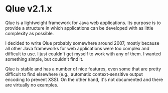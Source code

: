 # Qlue v2.1.x

Qlue is a lightweight framework for Java web applications. Its purpose is to provide a structure
in which applications can be developed with as little complexity as possible.

I decided to write Qlue probably somewhere around 2007, mostly because all other Java frameworks
for web applications were too complex and difficult to use. I just couldn't get myself to work
with any of them. I wanted something simple, but couldn't find it.

Qlue is stable and has a number of nice features, even some that are pretty difficult to find elsewhere
(e.g., automatic context-sensitive output encoding to prevent XSS). On the other hand, it's not documented
and there are virtually no examples.
